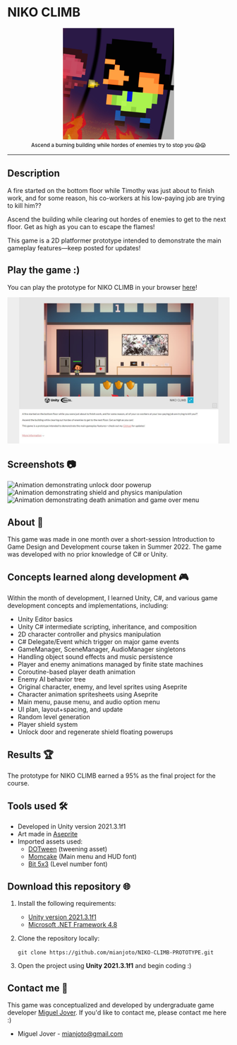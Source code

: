 # **NIKO CLIMB**

<p align="center">
    <img src="./Assets/Build/NIKO-CLIMB-logo-800x800.jpg" width=50%> <br>
    <small align="center" style="font-weight: 500;">Ascend a burning building while hordes of enemies try to stop you 😱😱</small>
</p>

---

## Description
​A fire started on the bottom floor while Timothy was just about to finish work, and for some reason, his co-workers at his low-paying job are trying to kill him??

Ascend the building while clearing out hordes of enemies to get to the next floor. Get as high as you can to escape the flames!

This game is a 2D platformer prototype intended to demonstrate the main gameplay features—keep posted for updates!

## Play the game :)
You can play the prototype for NIKO CLIMB in your browser [here](https://mianjoto.itch.io/niko-climb)!

![Play NIKO CLIMB on itch.io webpage](./Documents/gameplay-demos/screenshots/itch-io-web-gl-play-niko-climb.jpg)

## Screenshots 📷
![Animation demonstrating unlock door powerup](./Documents/gameplay-demos/videos/pick-up-key-powerup.gif)
![Animation demonstrating shield and physics manipulation](./Documents/gameplay-demos/videos/shield-and-physics-jump.gif)
![Animation demonstrating death animation and game over menu](./Documents/gameplay-demos/videos/game-over-and-main-menu.gif)

## About 📝
This game was made in one month over a short-session Introduction to Game Design and Development course taken in Summer 2022. The game was developed with no prior knowledge of C# or Unity.

## **Concepts learned along development** 🎮
Within the month of development, I learned Unity, C#, and various game development concepts and implementations, including:
- Unity Editor basics
- Unity C# intermediate scripting, inheritance, and composition
- 2D character controller and physics manipulation
- C# Delegate/Event which trigger on major game events
- GameManager, SceneManager, AudioManager singletons
- Handling object sound effects and music persistence
- Player and enemy animations managed by finite state machines
- Coroutine-based player death animation
- Enemy AI behavior tree
- Original character, enemy, and level sprites using Aseprite
- Character animation spritesheets using Aseprite
- Main menu, pause menu, and audio option menu
- UI plan, layout+spacing, and update
- Random level generation
- Player shield system
- Unlock door and regenerate shield floating powerups

## Results 🏆
The prototype for NIKO CLIMB earned a 95% as the final project for the course.

## Tools used 🛠
+ Developed in Unity version 2021.3.1f1
+ Art made in [Aseprite](https://www.aseprite.org/)
+ Imported assets used:
    + [DOTween](http://dotween.demigiant.com/getstarted.php) (tweening asset)
    + [Momcake](https://www.dafont.com/momcake.font) (Main menu and HUD font)
    + [Bit 5x3](https://www.mattlag.com/bitfonts/) (Level number font)

## Download this repository 🌐
1. Install the following requirements:
    + [Unity version 2021.3.1f1](https://unity3d.com/unity/qa/lts-releases)
    + [Microsoft .NET Framework 4.8](https://dotnet.microsoft.com/en-us/download/dotnet-framework/net48)
2. Clone the repository locally:

    ``git clone https://github.com/mianjoto/NIKO-CLIMB-PROTOTYPE.git``

3. Open the project using **Unity 2021.3.1f1** and begin coding :)

## Contact me 📧
This game was conceptualized and developed by undergraduate game developer [Miguel Jover](https://github.com/mianjoto). If you'd like to contact me, please contact me here :)
+ Miguel Jover - [mianjoto@gmail.com](mailto:mianjoto@gmail.com)
